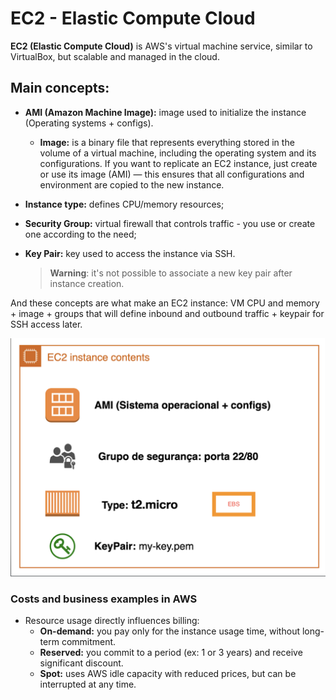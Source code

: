 

# EC2 - Elastic Compute Cloud

**EC2 (Elastic Compute Cloud)** is AWS's virtual machine service, similar to VirtualBox, but scalable and managed in the cloud.

## Main concepts:
- **AMI (Amazon Machine Image):** image used to initialize the instance (Operating systems + configs). 
    * **Image:** is a binary file that represents everything stored in the volume of a virtual machine, including the operating system and its configurations. If you want to replicate an EC2 instance, just create or use its image (AMI) — this ensures that all configurations and environment are copied to the new instance.
- **Instance type:** defines CPU/memory resources;
- **Security Group:** virtual firewall that controls traffic - you use or create one according to the need; 
- **Key Pair:** key used to access the instance via SSH.
        
  > **Warning**: it's not possible to associate a new key pair after instance creation.

And these concepts are what make an EC2 instance: VM CPU and memory + image + groups that will define inbound and outbound traffic + keypair for SSH access later.


![alt text](./images/image.png)


### Costs and business examples in AWS

- Resource usage directly influences billing:  
  - **On-demand:** you pay only for the instance usage time, without long-term commitment.  
  - **Reserved:** you commit to a period (ex: 1 or 3 years) and receive significant discount.  
  - **Spot:** uses AWS idle capacity with reduced prices, but can be interrupted at any time. 